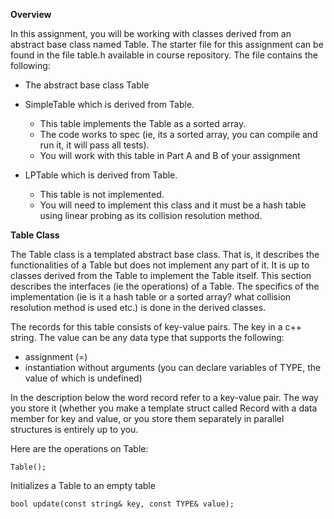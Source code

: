 
**Overview**

In this assignment, you will be working with classes derived from an abstract base class named Table. The starter file for this assignment can be found in the file table.h available in course repository.
The file contains the following:

- The abstract base class Table

- SimpleTable which is derived from Table. 

    - This table implements the Table as a sorted array.
    - The code works to spec (ie, its a sorted array, you can compile and run it, it will pass all tests).
    - You will work with this table in Part A and B of your assignment

- LPTable which is derived from Table. 

    - This table is not implemented.
    - You will need to implement this class and it must be a hash table using linear probing as its collision resolution method.
   
**Table Class**

The Table class is a templated abstract base class. That is, it describes the functionalities of a Table but does not implement any part of it. It is up to classes derived from the Table to implement the Table itself. This section describes the interfaces (ie the operations) of a Table. The specifics of the implementation (ie is it a hash table or a sorted array? what collision resolution method is used etc.) is done in the derived classes.

The records for this table consists of key-value pairs. The key in a c++ string. The value can be any data type that supports the following:

  - assignment (=)
  - instantiation without arguments (you can declare variables of TYPE, the value of which is undefined)

In the description below the word record refer to a key-value pair. The way you store it (whether you make a template struct called Record with a data member for key and value, or you store them separately in parallel structures is entirely up to you.

Here are the operations on Table:
  
``Table();``

Initializes a Table to an empty table

``bool update(const string& key, const TYPE& value);``
